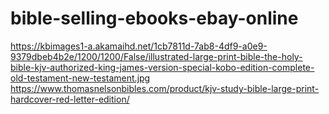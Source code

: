 # bible-selling-ebooks-ebay-online
https://kbimages1-a.akamaihd.net/1cb7811d-7ab8-4df9-a0e9-9379dbeb4b2e/1200/1200/False/illustrated-large-print-bible-the-holy-bible-kjv-authorized-king-james-version-special-kobo-edition-complete-old-testament-new-testament.jpg https://www.thomasnelsonbibles.com/product/kjv-study-bible-large-print-hardcover-red-letter-edition/
